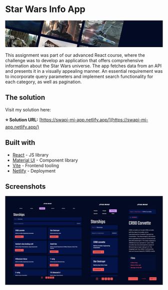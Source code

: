 # Star Wars Info App

![Screenshot](public/assets/screenshots/gh-top-banner-swinfo.jpg)

This assignment was part of our advanced React course, where the challenge was to develop an application that offers comprehensive information about the Star Wars universe. The app fetches data from an API and presents it in a visually appealing manner. An essential requirement was to incorporate query parameters and implement search functionality for each category, as well as pagination.

## The solution

Visit my solution here:

**⭐ Solution URL:** [https://swapi-mi-app.netlify.app/](https://swapi-mi-app.netlify.app/)

## Built with

- [React](https://reactjs.org/) - JS library
- [Material UI](https://mui.com/) - Component library
- [Vite](https://vitejs.dev/) - Frontend tooling
- [Netlify](https://www.netlify.com/) - Deployment

## Screenshots
![Screenshot](public/assets/screenshots/gh-app-screenshots-swinfo.jpg)
